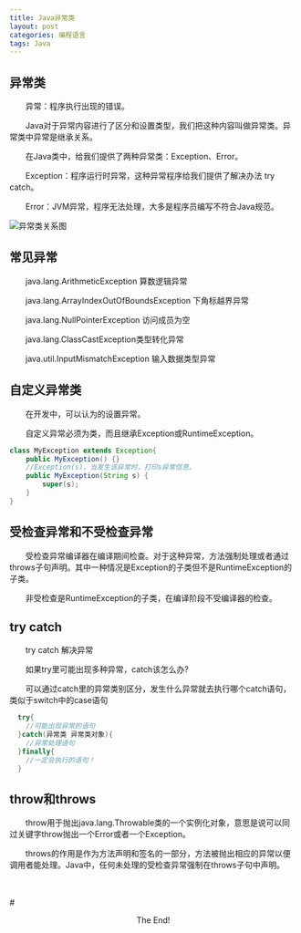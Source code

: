 ```yaml
---
title: Java异常类
layout: post
categories: 编程语言
tags: Java
---
```

## 异常类
&emsp;&emsp;异常：程序执行出现的错误。

&emsp;&emsp;Java对于异常内容进行了区分和设置类型，我们把这种内容叫做异常类。异常类中异常是继承关系。

&emsp;&emsp;在Java类中，给我们提供了两种异常类：Exception、Error。

&emsp;&emsp;Exception：程序运行时异常，这种异常程序给我们提供了解决办法 try catch。

&emsp;&emsp;Error：JVM异常，程序无法处理，大多是程序员编写不符合Java规范。

![异常类关系图](https://i.imgur.com/KIiAN22.jpg)

## 常见异常
&emsp;&emsp;java.lang.ArithmeticException  算数逻辑异常 

&emsp;&emsp;java.lang.ArrayIndexOutOfBoundsException 下角标越界异常

&emsp;&emsp;java.lang.NullPointerException  访问成员为空

&emsp;&emsp;java.lang.ClassCastException类型转化异常

&emsp;&emsp;java.util.InputMismatchException 输入数据类型异常

## 自定义异常类
&emsp;&emsp;在开发中，可以认为的设置异常。

&emsp;&emsp;自定义异常必须为类，而且继承Exception或RuntimeException。
```java
class MyException extends Exception{
	public MyException() {}
	//Exception(s)，当发生该异常时，打印s异常信息。
	public MyException(String s) {
		super(s);
	}
}
```

## 受检查异常和不受检查异常
&emsp;&emsp;受检查异常编译器在编译期间检查。对于这种异常，方法强制处理或者通过throws子句声明。其中一种情况是Exception的子类但不是RuntimeException的子类。<br>

&emsp;&emsp;非受检查是RuntimeException的子类，在编译阶段不受编译器的检查。

## try catch
&emsp;&emsp;try catch 解决异常

&emsp;&emsp;如果try里可能出现多种异常，catch该怎么办?

&emsp;&emsp;可以通过catch里的异常类别区分，发生什么异常就去执行哪个catch语句，类似于switch中的case语句
```java
  try{
  	//可能出现异常的语句
  }catch(异常类 异常类对象){
  	//异常处理语句
  }finally{
  	//一定会执行的语句！
  }
```
## throw和throws
&emsp;&emsp;throw用于抛出java.lang.Throwable类的一个实例化对象，意思是说可以同过关键字throw抛出一个Error或者一个Exception。

&emsp;&emsp;throws的作用是作为方法声明和签名的一部分，方法被抛出相应的异常以便调用者能处理。Java中，任何未处理的受检查异常强制在throws子句中声明。

<br><br>
#<center>The End!</center>
